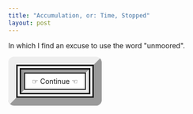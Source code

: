 ```yaml
---
title: "Accumulation, or: Time, Stopped"
layout: post
---
```


In which I find an excuse to use the word "unmoored".

<style type="text/css">
	a.big-shiny-button {
		display: inline-block;
		border-width: 16px;
		border-radius: 12px;
		border-style: outset;
		border-color: var(--text-color-main);
	}
	
	.big-shiny-button span {
		display: inline-block;
		border-color: var(--text-color-main);
	}
	
	.big-shiny-button > span {
		border-width: 10px;
		border-style: double;
	}
	
	.big-shiny-button > span > span {
		border-width: 6px;
		border-style: inset;
		background-color: var(--background-color-header);
	}
	
	.big-shiny-button > span > span > span {
		border-width: 2px;
		border-style: solid;
		background-color: hsla(0, 0%, 100%, 0.4);
		padding: 0.5em 1em;
	}
	
	.big-shiny-button > span > span > span::before {
		content: "☞ ";
	}
	
	.big-shiny-button > span > span > span::after {
		content: " ☜";
	}
</style>

<a class="big-shiny-button" href="{{ site.url }}/accumulation/"><span><span><span>Continue</span></span></span></a>
